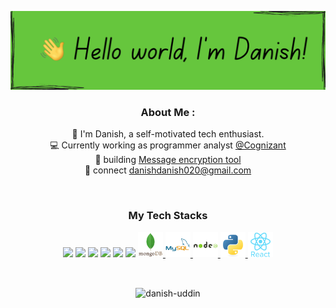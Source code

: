 
<!---
<h3 align="center">
<img src="https://e7.pngegg.com/pngimages/919/74/png-clipart-green-land-illustration-cartoon-meander-prairie-road-road-construction-computer-wallpaper.png" alt="stacks"/>
</h3>
--->
![](Helloworld101.png)

<h3 align="center">About Me :</h3>  
 <p align="center">
 👋  I'm Danish, a self-motivated tech enthusiast.
<br> 💻 Currently working as programmer analyst <a href="./">@Cognizant</a>
<br>🌱 building <a href="/#">Message encryption tool</a>
<br>💬 connect <a href="/#">danishdanish020@gmail.com</a>
 </p>

<br/>
<h3 align="center">
My Tech Stacks
</h3>



<p align="center"> 

<img src="https://img.shields.io/badge/C%2B%2B-00599C?style=for-the-badge&logo=c%2B%2B&logoColor=white">
<img src="https://img.shields.io/badge/Python-14354C?style=for-the-badge&logo=python&logoColor=white">
<img src="https://img.shields.io/badge/Java-ED8B00?style=for-the-badge&logo=java&logoColor=white">
<img src="https://img.shields.io/badge/HTML5-E34F26?style=for-the-badge&logo=html5&logoColor=white">
<img src="https://img.shields.io/badge/CSS-239120?&style=for-the-badge&logo=css3&logoColor=white">
<img src="https://img.shields.io/badge/JavaScript-F7DF1E?style=for-the-badge&logo=javascript&logoColor=black">
 <a href="https://www.mongodb.com/" target="_blank" rel="noreferrer"> <img src="https://raw.githubusercontent.com/devicons/devicon/master/icons/mongodb/mongodb-original-wordmark.svg" alt="mongodb" width="40" height="40"/> </a> <a href="https://www.mysql.com/" target="_blank" rel="noreferrer"> <img src="https://raw.githubusercontent.com/devicons/devicon/master/icons/mysql/mysql-original-wordmark.svg" alt="mysql" width="40" height="40"/> </a> <a href="https://nodejs.org" target="_blank" rel="noreferrer"> <img src="https://raw.githubusercontent.com/devicons/devicon/master/icons/nodejs/nodejs-original-wordmark.svg" alt="nodejs" width="40" height="40"/> </a> <a href="https://www.python.org" target="_blank" rel="noreferrer"> <img src="https://raw.githubusercontent.com/devicons/devicon/master/icons/python/python-original.svg" alt="python" width="40" height="40"/> </a> <a href="https://reactjs.org/" target="_blank" rel="noreferrer"> <img src="https://raw.githubusercontent.com/devicons/devicon/master/icons/react/react-original-wordmark.svg" alt="react" width="40" height="40"/> </a> </p>
    
<br/>
    <p align="center"><img align="center" src="https://github-readme-streak-stats.herokuapp.com/?user=danish-uddin&" alt="danish-uddin" /></p>

<!---
Danish-uddin/Danish-uddin is a ✨ special ✨ repository because its `README.md` (this file) appears on your GitHub profile.
You can click the Preview link to take a look at your changes.
--->
